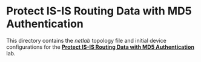 # Protect IS-IS Routing Data with MD5 Authentication

This directory contains the *netlab* topology file and initial device configurations for the **[Protect IS-IS Routing Data with MD5 Authentication](../../docs/feature/3-md5)** lab.
